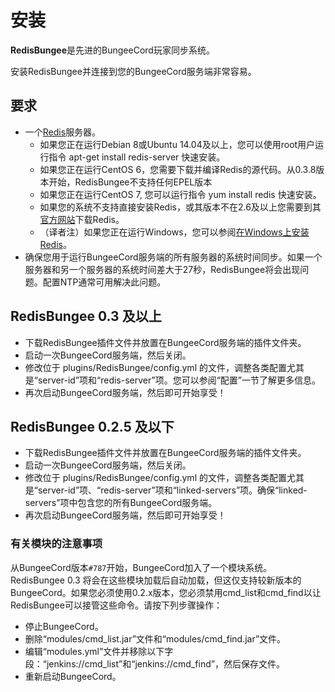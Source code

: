 # 安装

**RedisBungee**是先进的BungeeCord玩家同步系统。

安装RedisBungee并连接到您的BungeeCord服务端非常容易。

## 要求

* 一个[Redis](http://redis.io/)服务器。
  * 如果您正在运行Debian 8或Ubuntu 14.04及以上，您可以使用root用户运行指令 apt-get install redis-server 快速安装。
  * 如果您正在运行CentOS 6，您需要下载并编译Redis的源代码。从0.3.8版本开始，RedisBungee不支持任何EPEL版本
  * 如果您正在运行CentOS 7, 您可以运行指令 yum install redis 快速安装。
  * 如果您的系统不支持直接安装Redis，或其版本不在2.6及以上您需要到其[官方网站](http://redis.io/download)下载Redis。
  * （译者注）如果您正在运行Windows，您可以参阅[在Windows上安装Redis](https://www.redis.com.cn/redis-installation/)。
* 确保您用于运行BungeeCord服务端的所有服务器的系统时间同步。如果一个服务器和另一个服务器的系统时间差大于27秒，RedisBungee将会出现问题。配置NTP通常可用解决此问题。

## RedisBungee 0.3 及以上

* 下载RedisBungee插件文件并放置在BungeeCord服务端的插件文件夹。
* 启动一次BungeeCord服务端，然后关闭。
* 修改位于 plugins/RedisBungee/config.yml 的文件，调整各类配置尤其是“server-id”项和“redis-server”项。您可以参阅“配置”一节了解更多信息。
* 再次启动BungeeCord服务端，然后即可开始享受！

## RedisBungee 0.2.5 及以下

* 下载RedisBungee插件文件并放置在BungeeCord服务端的插件文件夹。
* 启动一次BungeeCord服务端，然后关闭。
* 修改位于 plugins/RedisBungee/config.yml 的文件，调整各类配置尤其是“server-id”项、“redis-server”项和“linked-servers”项。确保“linked-servers”项中包含您的所有BungeeCord服务端。
* 再次启动BungeeCord服务端，然后即可开始享受！

### 有关模块的注意事项

从BungeeCord版本`#787`开始，BungeeCord加入了一个模块系统。RedisBungee 0.3 将会在这些模块加载后自动加载，但这仅支持较新版本的BungeeCord。如果您必须使用0.2.x版本，您必须禁用cmd\_list和cmd\_find以让RedisBungee可以接管这些命令。请按下列步骤操作：

* 停止BungeeCord。
* 删除“modules/cmd\_list.jar”文件和“modules/cmd\_find.jar”文件。
* 编辑“modules.yml”文件并移除以下字段：“jenkins://cmd\_list”和“jenkins://cmd\_find”，然后保存文件。
* 重新启动BungeeCord。

